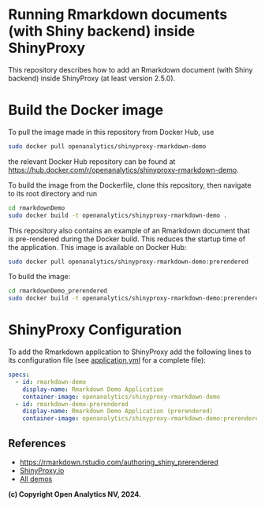 # Running Rmarkdown documents (with Shiny backend) inside ShinyProxy

This repository describes how to add an Rmarkdown document (with Shiny backend) inside ShinyProxy (at least version 2.5.0).

# Build the Docker image

To pull the image made in this repository from Docker Hub, use

```bash
sudo docker pull openanalytics/shinyproxy-rmarkdown-demo
```

the relevant Docker Hub repository can be found at <https://hub.docker.com/r/openanalytics/shinyproxy-rmarkdown-demo>.

To build the image from the Dockerfile, clone this repository, then navigate to its root directory and run

```bash
cd rmarkdownDemo
sudo docker build -t openanalytics/shinyproxy-rmarkdown-demo .
```

This repository also contains an example of an Rmarkdown document that is
pre-rendered during the Docker build. This reduces the startup time of the
application. This image is available on Docker Hub:


```bash
sudo docker pull openanalytics/shinyproxy-rmarkdown-demo:prerendered
```

To build the image:

```bash
cd rmarkdownDemo_prerendered
sudo docker build -t openanalytics/shinyproxy-rmarkdown-demo:prerendered .
```

# ShinyProxy Configuration

To add the Rmarkdown application to ShinyProxy add the following lines to its configuration file (see [application.yml](./application.yml) for a complete file):

```yaml
specs:
  - id: rmarkdown-demo
    display-name: Rmarkdown Demo Application
    container-image: openanalytics/shinyproxy-rmarkdown-demo
  - id: rmarkdown-demo-prerendered
    display-name: Rmarkdown Demo Application (prerendered)
    container-image: openanalytics/shinyproxy-rmarkdown-demo:prerendered
```

## References

- <https://rmarkdown.rstudio.com/authoring_shiny_prerendered>
- [ShinyProxy.io](https://shinyproxy.io/)
- [All demos](https://shinyproxy.io/documentation/demos/)

**(c) Copyright Open Analytics NV, 2024.**
